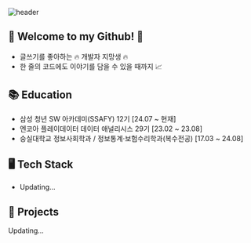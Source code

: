 <!-- Header -->
![header](https://capsule-render.vercel.app/api?type=waving&color=gradient&height=300&section=header&text=Welcome%20to%20my%20Github!%20)

<!-- Body -->

## 🎉 Welcome to my Github! 🎉
- 글쓰기를 좋아하는 🔥 개발자 지망생 🔥
- 한 줄의 코드에도 이야기를 담을 수 있을 때까지 📈

<!--
- 🌱 I’m currently learning (React, JavaScript, TypeScript, Java, Spring)
- 👀 I'm planning to study (Java, Spring, Docker, kubernetes) in depth
- 🤔 I’m looking for help with Algorithm,,,
- 📫 How to reach me: rjs7289@gmail.com
- ⚡ Fun fact: I'm enjoying 🚴
-->

## 📚 Education
* 삼성 청년 SW 아카데미(SSAFY) 12기 [24.07 ~ 현재]
* 엔코아 플레이데이터 데이터 애널리시스 29기 [23.02 ~ 23.08]
* 숭실대학교 정보사회학과 / 정보통계·보험수리학과(복수전공) [17.03 ~ 24.08]

## 🖥️ Tech Stack
* Updating...

## 🌟 Projects
Updating...


